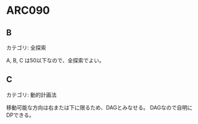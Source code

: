 # ARC090

## B
カテゴリ: 全探索

A, B, C は50以下なので、全探索でよい。

## C
カテゴリ: 動的計画法

移動可能な方向は右または下に限るため、DAGとみなせる。
DAGなので自明にDPできる。
